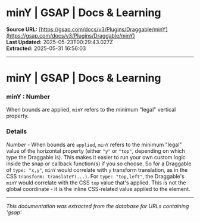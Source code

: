 # minY | GSAP | Docs & Learning

**Source URL:** [https://gsap.com/docs/v3/Plugins/Draggable/minY](https://gsap.com/docs/v3/Plugins/Draggable/minY)  
**Last Updated:** 2025-05-23T00:29:43.027Z  
**Extracted:** 2025-05-31 16:56:03

---

# minY | GSAP | Docs & Learning

### minY : Number

When bounds are applied, `minY` refers to the minimum "legal" vertical property.

### Details[​](#details "Direct link to Details")

_Number_ - When bounds are `applied`, `minY` refers to the minimum "legal" value of the horizontal property (either `"y"` or `"top"`, depending on which type the Draggable is). This makes it easier to run your own custom logic inside the snap or callback function(s) if you so choose. So for a Draggable of `type: "x,y"`, `minY` would correlate with `y` transform translation, as in the CSS `transform: translateY(...)`. For `type: "top,left"`, the Draggable's `minY` would correlate with the CSS `top` value that's applied. This is not the global coordinate - it is the inline CSS-related value applied to the element.

---

*This documentation was extracted from the database for URLs containing 'gsap'*
